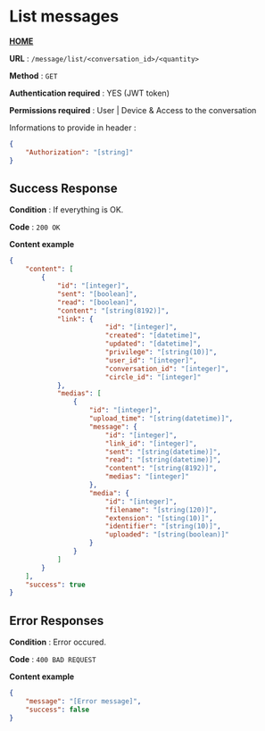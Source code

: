 # List messages
**[HOME](../README.md)**

**URL** : `/message/list/<conversation_id>/<quantity>`

**Method** : `GET`

**Authentication required** : YES (JWT token)

**Permissions required** : User | Device & Access to the conversation

Informations to provide in header :

```json
{
    "Authorization": "[string]"
}
```

## Success Response

**Condition** : If everything is OK.

**Code** : `200 OK`

**Content example**

```json
{
    "content": [
        {
            "id": "[integer]",
            "sent": "[boolean]",
            "read": "[boolean]",
            "content": "[string(8192)]",
            "link": {
                        "id": "[integer]",
                        "created": "[datetime]",
                        "updated": "[datetime]",
                        "privilege": "[string(10)]",
                        "user_id": "[integer]",
                        "conversation_id": "[integer]",
                        "circle_id": "[integer]"
            },
            "medias": [
                {
                    "id": "[integer]",
                    "upload_time": "[string(datetime)]",
                    "message": {
                        "id": "[integer]",
                        "link_id": "[integer]",
                        "sent": "[string(datetime)]",
                        "read": "[string(datetime)]",
                        "content": "[string(8192)]",
                        "medias": "[integer]"
                    },
                    "media": {
                        "id": "[integer]",
                        "filename": "[string(120)]",
                        "extension": "[sting(10)]",
                        "identifier": "[string(10)]",
                        "uploaded": "[string(boolean)]"
                    }
                }
            ]
        }
    ],
    "success": true
}
```

## Error Responses

**Condition** : Error occured.

**Code** : `400 BAD REQUEST`

**Content example**

```json
{
    "message": "[Error message]",
    "success": false
}
```